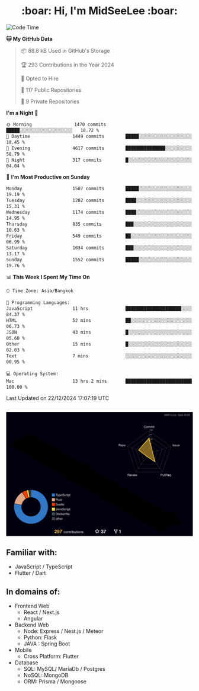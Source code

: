 <h1 align="center"> :boar: Hi, I'm MidSeeLee :boar:</h1>
 
<!--START_SECTION:waka-->
![Code Time](http://img.shields.io/badge/Code%20Time-2%2C305%20hrs%2050%20mins-blue)

**🐱 My GitHub Data** 

> 📦 88.8 kB Used in GitHub's Storage 
 > 
> 🏆 293 Contributions in the Year 2024
 > 
> 💼 Opted to Hire
 > 
> 📜 117 Public Repositories 
 > 
> 🔑 9 Private Repositories 
 > 
**I'm a Night 🦉** 

```text
🌞 Morning                1470 commits        █████░░░░░░░░░░░░░░░░░░░░   18.72 % 
🌆 Daytime                1449 commits        █████░░░░░░░░░░░░░░░░░░░░   18.45 % 
🌃 Evening                4617 commits        ███████████████░░░░░░░░░░   58.79 % 
🌙 Night                  317 commits         █░░░░░░░░░░░░░░░░░░░░░░░░   04.04 % 
```
📅 **I'm Most Productive on Sunday** 

```text
Monday                   1507 commits        █████░░░░░░░░░░░░░░░░░░░░   19.19 % 
Tuesday                  1202 commits        ████░░░░░░░░░░░░░░░░░░░░░   15.31 % 
Wednesday                1174 commits        ████░░░░░░░░░░░░░░░░░░░░░   14.95 % 
Thursday                 835 commits         ███░░░░░░░░░░░░░░░░░░░░░░   10.63 % 
Friday                   549 commits         ██░░░░░░░░░░░░░░░░░░░░░░░   06.99 % 
Saturday                 1034 commits        ███░░░░░░░░░░░░░░░░░░░░░░   13.17 % 
Sunday                   1552 commits        █████░░░░░░░░░░░░░░░░░░░░   19.76 % 
```


📊 **This Week I Spent My Time On** 

```text
🕑︎ Time Zone: Asia/Bangkok

💬 Programming Languages: 
JavaScript               11 hrs              █████████████████████░░░░   84.37 % 
HTML                     52 mins             ██░░░░░░░░░░░░░░░░░░░░░░░   06.73 % 
JSON                     43 mins             █░░░░░░░░░░░░░░░░░░░░░░░░   05.60 % 
Other                    15 mins             █░░░░░░░░░░░░░░░░░░░░░░░░   02.03 % 
Text                     7 mins              ░░░░░░░░░░░░░░░░░░░░░░░░░   00.95 % 

💻 Operating System: 
Mac                      13 hrs 2 mins       █████████████████████████   100.00 % 
```


 Last Updated on 22/12/2024 17:07:19 UTC
<!--END_SECTION:waka-->

##

![](./profile-3d-contrib/profile-night-rainbow.svg)

## Familiar with:
- JavaScript / TypeScript
- Flutter / Dart

## In domains of:
- Frontend Web
  - React / Next.js
  - Angular
- Backend Web
  - Node: Express / Nest.js / Meteor
  - Python: Flask
  - JAVA : Spring Boot
- Mobile
  - Cross Platform: Flutter
- Database
  - SQL: MySQL/ MariaDb / Postgres
  - NoSQL: MongoDB
  - ORM: Prisma / Mongoose
